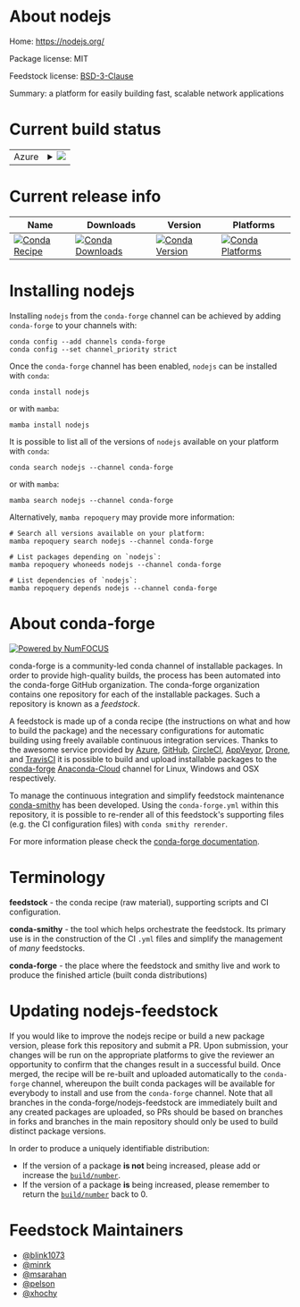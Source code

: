 About nodejs
============

Home: https://nodejs.org/

Package license: MIT

Feedstock license: [BSD-3-Clause](https://github.com/conda-forge/nodejs-feedstock/blob/master/LICENSE.txt)

Summary: a platform for easily building fast, scalable network applications

Current build status
====================


<table>
    
  <tr>
    <td>Azure</td>
    <td>
      <details>
        <summary>
          <a href="https://dev.azure.com/conda-forge/feedstock-builds/_build/latest?definitionId=690&branchName=master">
            <img src="https://dev.azure.com/conda-forge/feedstock-builds/_apis/build/status/nodejs-feedstock?branchName=master">
          </a>
        </summary>
        <table>
          <thead><tr><th>Variant</th><th>Status</th></tr></thead>
          <tbody><tr>
              <td>linux_64</td>
              <td>
                <a href="https://dev.azure.com/conda-forge/feedstock-builds/_build/latest?definitionId=690&branchName=master">
                  <img src="https://dev.azure.com/conda-forge/feedstock-builds/_apis/build/status/nodejs-feedstock?branchName=master&jobName=linux&configuration=linux_64_" alt="variant">
                </a>
              </td>
            </tr><tr>
              <td>linux_aarch64</td>
              <td>
                <a href="https://dev.azure.com/conda-forge/feedstock-builds/_build/latest?definitionId=690&branchName=master">
                  <img src="https://dev.azure.com/conda-forge/feedstock-builds/_apis/build/status/nodejs-feedstock?branchName=master&jobName=linux&configuration=linux_aarch64_" alt="variant">
                </a>
              </td>
            </tr><tr>
              <td>linux_ppc64le</td>
              <td>
                <a href="https://dev.azure.com/conda-forge/feedstock-builds/_build/latest?definitionId=690&branchName=master">
                  <img src="https://dev.azure.com/conda-forge/feedstock-builds/_apis/build/status/nodejs-feedstock?branchName=master&jobName=linux&configuration=linux_ppc64le_" alt="variant">
                </a>
              </td>
            </tr><tr>
              <td>osx_64</td>
              <td>
                <a href="https://dev.azure.com/conda-forge/feedstock-builds/_build/latest?definitionId=690&branchName=master">
                  <img src="https://dev.azure.com/conda-forge/feedstock-builds/_apis/build/status/nodejs-feedstock?branchName=master&jobName=osx&configuration=osx_64_" alt="variant">
                </a>
              </td>
            </tr><tr>
              <td>win_64</td>
              <td>
                <a href="https://dev.azure.com/conda-forge/feedstock-builds/_build/latest?definitionId=690&branchName=master">
                  <img src="https://dev.azure.com/conda-forge/feedstock-builds/_apis/build/status/nodejs-feedstock?branchName=master&jobName=win&configuration=win_64_" alt="variant">
                </a>
              </td>
            </tr>
          </tbody>
        </table>
      </details>
    </td>
  </tr>
</table>

Current release info
====================

| Name | Downloads | Version | Platforms |
| --- | --- | --- | --- |
| [![Conda Recipe](https://img.shields.io/badge/recipe-nodejs-green.svg)](https://anaconda.org/conda-forge/nodejs) | [![Conda Downloads](https://img.shields.io/conda/dn/conda-forge/nodejs.svg)](https://anaconda.org/conda-forge/nodejs) | [![Conda Version](https://img.shields.io/conda/vn/conda-forge/nodejs.svg)](https://anaconda.org/conda-forge/nodejs) | [![Conda Platforms](https://img.shields.io/conda/pn/conda-forge/nodejs.svg)](https://anaconda.org/conda-forge/nodejs) |

Installing nodejs
=================

Installing `nodejs` from the `conda-forge` channel can be achieved by adding `conda-forge` to your channels with:

```
conda config --add channels conda-forge
conda config --set channel_priority strict
```

Once the `conda-forge` channel has been enabled, `nodejs` can be installed with `conda`:

```
conda install nodejs
```

or with `mamba`:

```
mamba install nodejs
```

It is possible to list all of the versions of `nodejs` available on your platform with `conda`:

```
conda search nodejs --channel conda-forge
```

or with `mamba`:

```
mamba search nodejs --channel conda-forge
```

Alternatively, `mamba repoquery` may provide more information:

```
# Search all versions available on your platform:
mamba repoquery search nodejs --channel conda-forge

# List packages depending on `nodejs`:
mamba repoquery whoneeds nodejs --channel conda-forge

# List dependencies of `nodejs`:
mamba repoquery depends nodejs --channel conda-forge
```


About conda-forge
=================

[![Powered by
NumFOCUS](https://img.shields.io/badge/powered%20by-NumFOCUS-orange.svg?style=flat&colorA=E1523D&colorB=007D8A)](https://numfocus.org)

conda-forge is a community-led conda channel of installable packages.
In order to provide high-quality builds, the process has been automated into the
conda-forge GitHub organization. The conda-forge organization contains one repository
for each of the installable packages. Such a repository is known as a *feedstock*.

A feedstock is made up of a conda recipe (the instructions on what and how to build
the package) and the necessary configurations for automatic building using freely
available continuous integration services. Thanks to the awesome service provided by
[Azure](https://azure.microsoft.com/en-us/services/devops/), [GitHub](https://github.com/),
[CircleCI](https://circleci.com/), [AppVeyor](https://www.appveyor.com/),
[Drone](https://cloud.drone.io/welcome), and [TravisCI](https://travis-ci.com/)
it is possible to build and upload installable packages to the
[conda-forge](https://anaconda.org/conda-forge) [Anaconda-Cloud](https://anaconda.org/)
channel for Linux, Windows and OSX respectively.

To manage the continuous integration and simplify feedstock maintenance
[conda-smithy](https://github.com/conda-forge/conda-smithy) has been developed.
Using the ``conda-forge.yml`` within this repository, it is possible to re-render all of
this feedstock's supporting files (e.g. the CI configuration files) with ``conda smithy rerender``.

For more information please check the [conda-forge documentation](https://conda-forge.org/docs/).

Terminology
===========

**feedstock** - the conda recipe (raw material), supporting scripts and CI configuration.

**conda-smithy** - the tool which helps orchestrate the feedstock.
                   Its primary use is in the construction of the CI ``.yml`` files
                   and simplify the management of *many* feedstocks.

**conda-forge** - the place where the feedstock and smithy live and work to
                  produce the finished article (built conda distributions)


Updating nodejs-feedstock
=========================

If you would like to improve the nodejs recipe or build a new
package version, please fork this repository and submit a PR. Upon submission,
your changes will be run on the appropriate platforms to give the reviewer an
opportunity to confirm that the changes result in a successful build. Once
merged, the recipe will be re-built and uploaded automatically to the
`conda-forge` channel, whereupon the built conda packages will be available for
everybody to install and use from the `conda-forge` channel.
Note that all branches in the conda-forge/nodejs-feedstock are
immediately built and any created packages are uploaded, so PRs should be based
on branches in forks and branches in the main repository should only be used to
build distinct package versions.

In order to produce a uniquely identifiable distribution:
 * If the version of a package **is not** being increased, please add or increase
   the [``build/number``](https://docs.conda.io/projects/conda-build/en/latest/resources/define-metadata.html#build-number-and-string).
 * If the version of a package **is** being increased, please remember to return
   the [``build/number``](https://docs.conda.io/projects/conda-build/en/latest/resources/define-metadata.html#build-number-and-string)
   back to 0.

Feedstock Maintainers
=====================

* [@blink1073](https://github.com/blink1073/)
* [@minrk](https://github.com/minrk/)
* [@msarahan](https://github.com/msarahan/)
* [@pelson](https://github.com/pelson/)
* [@xhochy](https://github.com/xhochy/)


